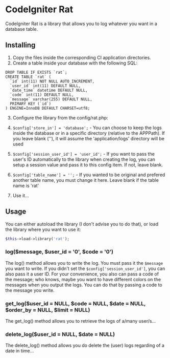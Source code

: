 # CodeIgniter Rat

CodeIgniter Rat is a library that allows you to log whatever you want in a database table.

## Installing

1. Copy the files inside the corresponding CI application directories.
2. Create a table inside your database with the following SQL:
```mysql
DROP TABLE IF EXISTS `rat`;
CREATE TABLE `rat` (
  `id` int(11) NOT NULL AUTO_INCREMENT,
  `user_id` int(11) DEFAULT NULL,
  `date_time` datetime DEFAULT NULL,
  `code` int(11) DEFAULT NULL,
  `message` varchar(255) DEFAULT NULL,
  PRIMARY KEY (`id`)
) ENGINE=InnoDB DEFAULT CHARSET=utf8;
```
3. Configure the library from the config/rat.php:
  1. `$config['store_in'] = 'database';` - You can choose to keep the logs inside the database or in a specific directory (relative to the APPPath). If you leave blank (''), it will assume the 'application/logs' directory will be used
  2. `$config['session_user_id'] = 'user_id';` - If you want to pass the user's ID automatically to the library when creating the log, you can setup a session value and pass it to this config item. If not, leave blank.
  3. `$config['table_name'] = '';` - If you wanted to be original and prefered another table name, you must change it here. Leave blank if the table name is 'rat'

4. Use it...

## Usage

You can either autoload the library (I don't advise you to do that), or load the library where you want to use it:
```php
$this->load->library('rat');
```

### log($message, $user_id = '0', $code = '0')

The log() method allows you to write the log. You must pass it the `$message` you want to write. If you didn't set the `$config['session_user_id']`, you can also pass it a user ID. For your convenience, you also can pass a code of the message; who knows, maybe you want to have different colors on the messages when you output the logs. You can do that by passing a code to the message you write.

### get_log($user_id = NULL, $code = NULL, $date = NULL, $order_by = NULL, $limit = NULL)

The get_log() method allows you to retrieve the logs of a/many user/s...

### delete_log($user_id = NULL, $date = NULL)

The delete_log() method allows you do delete the (user) logs regarding of a date in time...

